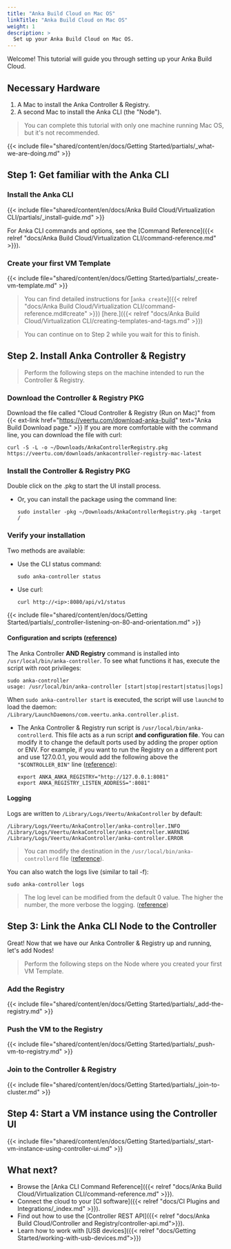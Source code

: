 ```yaml
---
title: "Anka Build Cloud on Mac OS"
linkTitle: "Anka Build Cloud on Mac OS"
weight: 1
description: >
  Set up your Anka Build Cloud on Mac OS.
---
```


Welcome! This tutorial will guide you through setting up your Anka Build Cloud.

## Necessary Hardware

1. A Mac to install the Anka Controller & Registry.
2. A second Mac to install the Anka CLI (the "Node").

> You can complete this tutorial with only one machine running Mac OS, but it's not recommended.

{{< include file="shared/content/en/docs/Getting Started/partials/_what-we-are-doing.md" >}}

## Step 1: Get familiar with the Anka CLI

### Install the Anka CLI

{{< include file="shared/content/en/docs/Anka Build Cloud/Virtualization CLI/partials/_install-guide.md" >}}

For Anka CLI commands and options, see the [Command Reference]({{< relref "docs/Anka Build Cloud/Virtualization CLI/command-reference.md" >}}).

### Create your first VM Template

{{< include file="shared/content/en/docs/Getting Started/partials/_create-vm-template.md" >}}

> You can find detailed instructions for [`anka create`]({{< relref "docs/Anka Build Cloud/Virtualization CLI/command-reference.md#create" >}}) [here.]({{< relref "docs/Anka Build Cloud/Virtualization CLI/creating-templates-and-tags.md" >}})

> You can continue on to Step 2 while you wait for this to finish.

## Step 2. Install Anka Controller & Registry

> Perform the following steps on the machine intended to run the Controller & Registry.

### Download the Controller & Registry PKG

Download the file called "Cloud Controller & Registry (Run on Mac)" from {{< ext-link href="https://veertu.com/download-anka-build" text="Anka Build Download page." >}}
If you are more comfortable with the command line, you can download the file with curl:
```shell
curl -S -L -o ~/Downloads/AnkaControllerRegistry.pkg https://veertu.com/downloads/ankacontroller-registry-mac-latest
```

### Install the Controller & Registry PKG

Double click on the .pkg to start the UI install process.
- Or, you can install the package using the command line:
    ```shell
    sudo installer -pkg ~/Downloads/AnkaControllerRegistry.pkg -target /
    ```

### Verify your installation
Two methods are available:
- Use the CLI status command:
  ```shell
  sudo anka-controller status
  ```
- Use curl:
  ```shell
  curl http://<ip>:8080/api/v1/status
  ```

{{< include file="shared/content/en/docs/Getting Started/partials/_controller-listening-on-80-and-orientation.md" >}}

#### Configuration and scripts ([reference](https://ankadocs.veertu.com/docs/anka-build-cloud/configuration-reference))

The Anka Controller **AND Registry** command is installed into `/usr/local/bin/anka-controller`. To see what functions it has, execute the script with root privileges:
```shell 
sudo anka-controller
usage: /usr/local/bin/anka-controller [start|stop|restart|status|logs]
```
When `sudo anka-controller start` is executed, the script will use `launchd` to load the daemon: `/Library/LaunchDaemons/com.veertu.anka.controller.plist`.
 - The Anka Controller & Registry run script is `/usr/local/bin/anka-controllerd`. This file acts as a run script **and configuration file**. You can modify it to change the default ports used by adding the proper option or ENV. For example, if you want to run the Registry on a different port and use 127.0.0.1, you would add the following above the `"$CONTROLLER_BIN"` line ([reference](https://ankadocs.veertu.com/docs/anka-build-cloud/configuration-reference)): 
    ```shell
    export ANKA_ANKA_REGISTRY="http://127.0.0.1:8081"
    export ANKA_REGISTRY_LISTEN_ADDRESS=":8081" 
    ```

#### Logging

Logs are written to `/Library/Logs/Veertu/AnkaController` by default:
```shell
/Library/Logs/Veertu/AnkaController/anka-controller.INFO
/Library/Logs/Veertu/AnkaController/anka-controller.WARNING
/Library/Logs/Veertu/AnkaController/anka-controller.ERROR
```
 
> You can modify the destination in the `/usr/local/bin/anka-controllerd` file ([reference](https://ankadocs.veertu.com/docs/anka-build-cloud/configuration-reference/#logging)).

You can also watch the logs live (similar to tail -f):
```shell
sudo anka-controller logs
```
 
> The log level can be modified from the default 0 value. The higher the number, the more verbose the logging. ([reference](https://ankadocs.veertu.com/docs/anka-build-cloud/configuration-reference/#logging))

## Step 3: Link the Anka CLI Node to the Controller

Great! Now that we have our Anka Controller & Registry up and running, let's add Nodes!

> Perform the following steps on the Node where you created your first VM Template.

### Add the Registry

{{< include file="shared/content/en/docs/Getting Started/partials/_add-the-registry.md" >}}

### Push the VM to the Registry

{{< include file="shared/content/en/docs/Getting Started/partials/_push-vm-to-registry.md" >}}

### Join to the Controller & Registry

{{< include file="shared/content/en/docs/Getting Started/partials/_join-to-cluster.md" >}}

## Step 4: Start a VM instance using the Controller UI

{{< include file="shared/content/en/docs/Getting Started/partials/_start-vm-instance-using-controller-ui.md" >}}

## What next?

- Browse the [Anka CLI Command Reference]({{< relref "docs/Anka Build Cloud/Virtualization CLI/command-reference.md" >}}).  
- Connect the cloud to your [CI software]({{< relref "docs/CI Plugins and Integrations/_index.md" >}}).  
- Find out how to use the [Controller REST API]({{< relref "docs/Anka Build Cloud/Controller and Registry/controller-api.md">}}).  
- Learn how to work with [USB devices]({{< relref "docs/Getting Started/working-with-usb-devices.md">}})